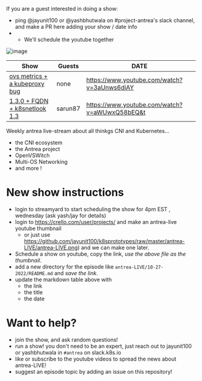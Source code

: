 If you are a guest interested in doing a show:
- ping @jayunit100 or @yashbhutwala on #project-antrea's slack channel, and make a PR here adding your show / date info
- - We'll schedule the youtube together

![image](https://github.com/jayunit100/k8sprototypes/raw/master/antrea-LIVE/antrea-live-logo.png)

| Show | Guests  | DATE |
| ---- | ------- | ---- |
| [ovs metrics + a kubeproxy bug](11-04-2022/) | none | https://www.youtube.com/watch?v=3aUnws6diAY   | 11/2/2021 |
| [1.3.0 + FQDN + k8snetlook 1.3](10-27-2022/) | sarun87 | https://www.youtube.com/watch?v=aWUwxQ58bEQ&t | 10/27/2021 |

Weekly antrea live-stream about all thinkgs CNI and Kubernetes...

- the CNI ecosystem
- the Antrea project
- OpenVSWitch
- Multi-OS Networking
- and more !

# New show instructions

- login to streamyard to start scheduling the show for 4pm EST , wednesday (ask yash/jay for details)
- login to https://crello.com/user/projects/ and make an antrea-live youtube thumbnail
  - or just use https://github.com/jayunit100/k8sprototypes/raw/master/antrea-LIVE/antrea-LIVE.png) and we can make one later.
- Schedule a show on youtube, copy the link, *use the above file as the thumbnail*.
- add a new directory for the episode like `antrea-LIVE/10-27-2022/README.md` and *save the link*.
- update the markdown table above with 
  - the link
  - the title
  - the date

# Want to help?

- join the show, and ask random questions!
- run a show! you don't need to be an expert, just reach out to jayunit100 or yashbhutwala in `#antrea` on slack.k8s.io 
- like or subscribe to the youtube videos to spread the news about antrea-LIVE!
- suggest an episode topic by adding an issue on this repository!
